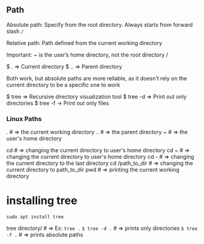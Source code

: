 ## Path
Absolute path: Specify from the root directory. Always starts from forward slash `/`

Relative path: 
Path defined from the current working directory

Important:
~ is the user’s home directory, not the root directory /

$ . => Current directory
$ .. => Parent directory

Both work, but absolute paths are more reliable, as it doesn’t rely on the current directory to be a specific one to work

$ tree => Recursive directory visualization tool
$ tree -d => Print out only directories
$ tree -f → Print out only files

### Linux Paths

. # => the current working directory
.. # => the parent directory
~ # => the user's home directory

cd # => changing the current directory to user's home directory
cd ~ # => changing the current directory to user's home directory
cd - # => changing the current directory to the last directory
cd /path_to_dir # => changing the current directory to path_to_dir 
pwd # => printing the current working directory
 
# installing tree
`sudo apt install tree`

tree directory/ # => Ex: `tree .`
`$ tree -d .` # => prints only directories
`$ tree -f .` # => prints absolute paths

